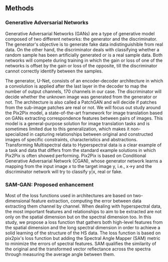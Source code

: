 ## Methods
### Generative Adversarial Networks
Generative Adversarial Networks (GANs) are a type of generative model composed of two different networks: the generator and the discriminator. The generator's objective is to generate fake data indistinguishible from real data. On the other hand, the discriminator deals with classifying whether a random sample has been artificially generated or is a real sample data. Both networks will compete during training in which the gain or loss of one of the networks is offset by the gain or loss of the opposite, till the discriminator cannot correctly identify between the samples.

The generator, U-Net, consists of an encoder-decoder architecture in which a convolution is applied after the last layer in the decoder to map the number of output channels, 170 channels in our case.
The discriminator will decide whether the unknown image was generated from the generator or not. The architecture is also called a PatchGAN and will decide if patches from the sub-image patches are real or not.
We will focus out study around the Pix2Pix model, a state-of-the-art framework for image translation based on GANs extracting correspondence features between pairs of images. This model is a general-purpose solution for image translation tasks and is sometimes limited due to this generalization, which makes it non-specialized in capturing relationships between original and constructed images of specific constraints, characteristics and abstractions.
Transforming Multispectral data to Hyperspectral data is a clear example of a task and data that differs from the standard example solutions in which Pix2Pix is often showed performing.
Pix2Pix is based on Conditional Generative Adversarial Network (CGAN), whose generator network learns a mapping from the input image $x$ to the target image y, i.e., x->y and the discriminator network will try to classify y|x, real or fake.

### SAM-GAN: Proposed enhancement
Most of the loss functions used in architectures are based on two-dimensional feature extraction, computing the error between data extracting them channel by channel. When dealing with hyperspectral data, the most important features and relationships to aim to be extracted are not only on the spatial dimension but on the spectral dimension too. In this study, we propose a loss function that gathers both high-level features from the spatial dimension and the long spectral dimension in order to achieve a solid learning of the structure of the HS data.
The loss function is based on pix2pix's loss function but adding the Spectral Angle Mapper (SAM) metric to minimize the errors of spectral features. SAM qualifies the similarity of the original and the transformed vector reflectance across the spectra through measuring the average angle between them.
